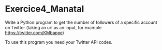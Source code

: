# Exercice4_Manatal
Write a Python program to get the number of followers of a specific account on Twitter (taking an url as an input, for example https://twitter.com/KMbappe)

To use this program you need your Twitter API codes.
